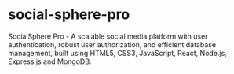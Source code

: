 # social-sphere-pro
SocialSphere Pro - A scalable social media platform with user authentication, robust user authorization, and efficient database management, built using HTML5, CSS3, JavaScript, React, Node.js, Express.js and MongoDB.
